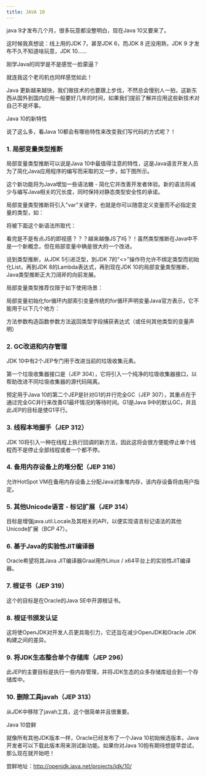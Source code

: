 ```yaml
---
title: JAVA 10
---
```


java 9才发布几个月，很多玩意都没整明白，现在Java 10又要来了。

这时候我真想说：线上用的JDK 7，甚至JDK 6，而JDK 8 还没用熟，JDK 9 才发布不久不知道啥玩意，JDK 10……

刚学Java的同学是不是感觉一脸蒙逼？

就连我这个老司机也同样感觉如此！

Java 更新越来越快，我们做技术的也要跟上步伐，不然总会慢别人一拍，这新东西从国外到国内应用一般要好几年的时间，如果我们提前了解并应用这些新技术对自己不是坏事。

Java 10的新特性

说了这么多，看Java 10都会有哪些特性来改变我们写代码的方式呢？！

### 1. 局部变量类型推断

局部变量类型推断可以说是Java 10中最值得注意的特性，这是Java语言开发人员为了简化Java应用程序的编写而采取的又一步，如下图所示。

这个新功能将为Java增加一些语法糖 - 简化它并改善开发者体验。新的语法将减少与编写Java相关的冗长度，同时保持对静态类型安全性的承诺。

局部变量类型推断将引入"var"关键字，也就是你可以随意定义变量而不必指定变量的类型，如：

将被下面这个新语法所取代：

看完是不是有点JS的即视感？？？越来越像JS了吗？！虽然类型推断在Java中不是一个新概念，但在局部变量中确是很大的一个改进。

说到类型推断，从JDK 5引进泛型，到JDK 7的"<>"操作符允许不绑定类型而初始化List，再到JDK 8的Lambda表达式，再到现在JDK 10的局部变量类型推断，Java类型推断正大刀阔斧的向前发展。

局部变量类型推荐仅限于如下使用场景：

局部变量初始化for循环内部索引变量传统的for循环声明变量Java官方表示，它不能用于以下几个地方：

方法参数构造函数参数方法返回类型字段捕获表达式（或任何其他类型的变量声明）

### 2. GC改进和内存管理

JDK 10中有2个JEP专门用于改进当前的垃圾收集元素。

第一个垃圾收集器接口是（JEP 304），它将引入一个纯净的垃圾收集器接口，以帮助改进不同垃圾收集器的源代码隔离。

预定用于Java 10的第二个JEP是针对G1的并行完全GC（JEP 307），其重点在于通过完全GC并行来改善G1最坏情况的等待时间。G1是Java 9中的默认GC，并且此JEP的目标是使G1平行。

### 3. 线程本地握手（JEP 312）

JDK 10将引入一种在线程上执行回调的新方法，因此这将会很方便能停止单个线程而不是停止全部线程或者一个都不停。

### 4. 备用内存设备上的堆分配（JEP 316）

允许HotSpot VM在备用内存设备上分配Java对象堆内存，该内存设备将由用户指定。

### 5. 其他Unicode语言 - 标记扩展（JEP 314）

目标是增强java.util.Locale及其相关的API，以便实现语言标记语法的其他Unicode扩展（BCP 47）。

### 6. 基于Java的实验性JIT编译器

Oracle希望将其Java JIT编译器Graal用作Linux / x64平台上的实验性JIT编译器。

### 7. 根证书（JEP 319）

这个的目标是在Oracle的Java SE中开源根证书。

### 8. 根证书颁发认证

这将使OpenJDK对开发人员更具吸引力，它还旨在减少OpenJDK和Oracle JDK构建之间的差异。

### 9. 将JDK生态整合单个存储库（JEP 296）

此JEP的主要目标是执行一些内存管理，并将JDK生态的众多存储库组合到一个存储库中。

### 10. 删除工具javah（JEP 313）

从JDK中移除了javah工具，这个很简单并且很重要。

Java 10尝鲜

就像所有其他JDK版本一样，Oracle已经发布了一个Java 10初始候选版本，Java开发者可以下载此版本用来测试新功能。如果你对Java 10抱有期待想提早尝试，那么现在就开始吧！

尝鲜地址：http://openjdk.java.net/projects/jdk/10/

